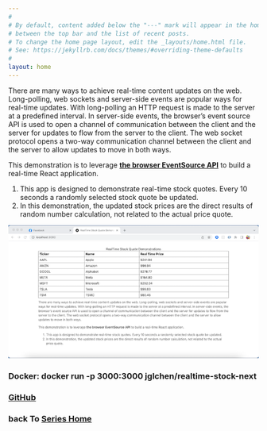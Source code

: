 ```yaml
---
#
# By default, content added below the "---" mark will appear in the home page
# between the top bar and the list of recent posts.
# To change the home page layout, edit the _layouts/home.html file.
# See: https://jekyllrb.com/docs/themes/#overriding-theme-defaults
#
layout: home
---
```


There are many ways to achieve real-time content updates on the web. Long-polling, web sockets and server-side events are popular ways for real-time updates. With long-polling an HTTP request is made to the server at a predefined interval. In server-side events, the browser’s event source API is used to open a channel of communication between the client and the server for updates to flow from the server to the client. The web socket protocol opens a two-way communication channel between the client and the server to allow updates to move in both ways.

This demonstration is to leverage **[the browser EventSource API](https://developer.mozilla.org/en-US/docs/Web/API/EventSource)** to build a real-time React application.

1. This app is designed to demonstrate real-time stock quotes. Every 10 seconds a randomly selected stock quote be updated.
2. In this demonstration, the updated stock prices are the direct results of random number calculation, not related to the actual price quote.

![realtime-stock-next-screenshot](/images/realtime-stock-next-screenshot.png)

### Docker: docker run -p 3000:3000 jglchen/realtime-stock-next
### [GitHub](https://github.com/jglchen/realtime-stock-next)
### back To [Series Home](https://jglchen.github.io/)
